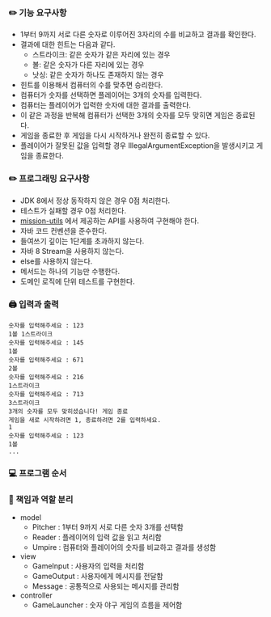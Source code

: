 ### ✏️ 기능 요구사항
- 1부터 9까지 서로 다른 숫자로 이루어진 3자리의 수를 비교하고 결과를 확인한다.
- 결과에 대한 힌트는 다음과 같다.
  - 스트라이크: 같은 숫자가 같은 자리에 있는 경우
  - 볼: 같은 숫자가 다른 자리에 있는 경우
  - 낫싱: 같은 숫자가 하나도 존재하지 않는 경우
- 힌트를 이용해서 컴퓨터의 수를 맞추면 승리한다.
- 컴퓨터가 숫자를 선택하면 플레이어는 3개의 숫자를 입력한다.
- 컴퓨터는 플레이어가 입력한 숫자에 대한 결과를 출력한다.
- 이 같은 과정을 반복해 컴퓨터가 선택한 3개의 숫자를 모두 맞히면 게임은 종료된다.
- 게임을 종료한 후 게임을 다시 시작하거나 완전히 종료할 수 있다.
- 플레이어가 잘못된 값을 입력할 경우 IllegalArgumentException을 발생시키고 게임을 종료한다.

### ✏️ 프로그래밍 요구사항
- JDK 8에서 정상 동작하지 않은 경우 0점 처리한다.
- 테스트가 실패할 경우 0점 처리한다.
- [mission-utils](https://github.com/woowacourse-projects/mission-utils) 에서 제공하는 API를 사용하여 구현해야 한다. 
- 자바 코드 컨벤션을 준수한다.
- 들여쓰기 깊이는 1단계를 초과하지 않는다.
- 자바 8 Stream을 사용하지 않는다.
- else를 사용하지 않는다.
- 메서드는 하나의 기능만 수행한다.
- 도메인 로직에 단위 테스트를 구현한다.

### 🖨️ 입력과 출력
```
숫자를 입력해주세요 : 123
1볼 1스트라이크
숫자를 입력해주세요 : 145
1볼
숫자를 입력해주세요 : 671
2볼
숫자를 입력해주세요 : 216
1스트라이크
숫자를 입력해주세요 : 713
3스트라이크
3개의 숫자를 모두 맞히셨습니다! 게임 종료
게임을 새로 시작하려면 1, 종료하려면 2를 입력하세요.
1
숫자를 입력해주세요 : 123
1볼
...
```

### 💻 프로그램 순서

### 🔑️️️ 책임과 역할 분리

- model
  - Pitcher : 1부터 9까지 서로 다른 숫자 3개를 선택함
  - Reader : 플레이어의 입력 값을 읽고 처리함
  - Umpire : 컴퓨터와 플레이어의 숫자를 비교하고 결과를 생성함
- view
  - GameInput : 사용자의 입력을 처리함
  - GameOutput : 사용자에게 메시지를 전달함
  - Message : 공통적으로 사용되는 메시지를 관리함
- controller
  - GameLauncher : 숫자 야구 게임의 흐름을 제어함
